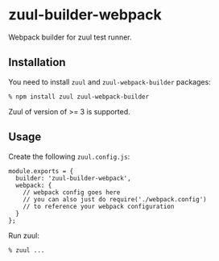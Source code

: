 # zuul-builder-webpack

Webpack builder for zuul test runner.

## Installation

You need to install ``zuul`` and ``zuul-webpack-builder`` packages:

    % npm install zuul zuul-webpack-builder

Zuul of version of >= 3 is supported.

## Usage

Create the following ``zuul.config.js``:

    module.exports = {
      builder: 'zuul-builder-webpack',
      webpack: {
        // webpack config goes here
        // you can also just do require('./webpack.config')
        // to reference your webpack configuration
      }
    };

Run zuul:

    % zuul ...
